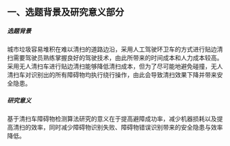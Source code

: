 ## 一、选题背景及研究意义部分

##### 选题背景

​	城市垃圾容易堆积在难以清扫的道路边沿，采用人工驾驶环卫车的方式进行贴边清扫需要驾驶员熟练掌握良好的驾驶技术，由此所带来的时间成本和人力成本较高。采用无人清扫车进行贴边清扫能够降低清扫成本，但为了尽可能地避免碰撞，无人清扫车对识别出的所有障碍物均执行绕行操作，由此会导致清扫效果下降并带来安全隐患。

##### 研究意义

​	基于清扫车障碍物检测算法研究的意义在于提高避障成功率，减少机器损耗以及提高清扫的效率，同时减少障碍物识别失败、障碍物错误识别带来的安全隐患与效率降低。